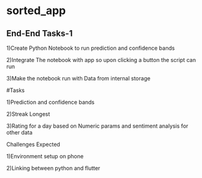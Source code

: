 # sorted_app
 ## End-End Tasks-1
1)Create Python Notebook to run prediction and confidence bands 

2)Integrate The notebook with app so upon clicking a button the script can run

3)Make the notebook run with Data from internal storage

#Tasks

1)Prediction and confidence bands

2)Streak Longest

3)Rating for a day based on Numeric params and sentiment analysis for other data

Challenges Expected

1)Environment setup on phone

2)Linking between python and flutter

